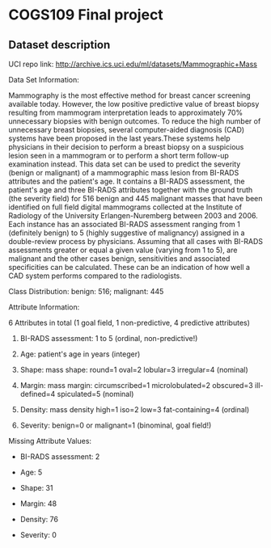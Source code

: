 # COGS109 Final project

## Dataset description

UCI repo link: http://archive.ics.uci.edu/ml/datasets/Mammographic+Mass

Data Set Information:

Mammography is the most effective method for breast cancer screening available today. However, the low positive predictive value of breast biopsy resulting from mammogram interpretation leads to approximately 70% unnecessary biopsies with benign outcomes. To reduce the high number of unnecessary breast biopsies, several computer-aided diagnosis (CAD) systems have been proposed in the last years.These systems help physicians in their decision to perform a breast biopsy on a suspicious lesion seen in a mammogram or to perform a short term follow-up examination instead. This data set can be used to predict the severity (benign or malignant) of a mammographic mass lesion from BI-RADS attributes and the patient's age. It contains a BI-RADS assessment, the patient's age and three BI-RADS attributes together with the ground truth (the severity field) for 516 benign and 445 malignant masses that have been identified on full field digital mammograms collected at the Institute of Radiology of the University Erlangen-Nuremberg between 2003 and 2006. Each instance has an associated BI-RADS assessment ranging from 1 (definitely benign) to 5 (highly suggestive of malignancy) assigned in a double-review process by physicians. Assuming that all cases with BI-RADS assessments greater or equal a given value (varying from 1 to 5), are malignant and the other cases benign, sensitivities and associated specificities can be calculated. These can be an indication of how well a CAD system performs compared to the radiologists.

Class Distribution: benign: 516; malignant: 445


Attribute Information:

6 Attributes in total (1 goal field, 1 non-predictive, 4 predictive attributes)

1. BI-RADS assessment: 1 to 5 (ordinal, non-predictive!)

2. Age: patient's age in years (integer)

3. Shape: mass shape: round=1 oval=2 lobular=3 irregular=4 (nominal)

4. Margin: mass margin: circumscribed=1 microlobulated=2 obscured=3 ill-defined=4 spiculated=5 (nominal)

5. Density: mass density high=1 iso=2 low=3 fat-containing=4 (ordinal)

6. Severity: benign=0 or malignant=1 (binominal, goal field!)


Missing Attribute Values:

- BI-RADS assessment: 2

- Age: 5

- Shape: 31

- Margin: 48

- Density: 76

- Severity: 0

